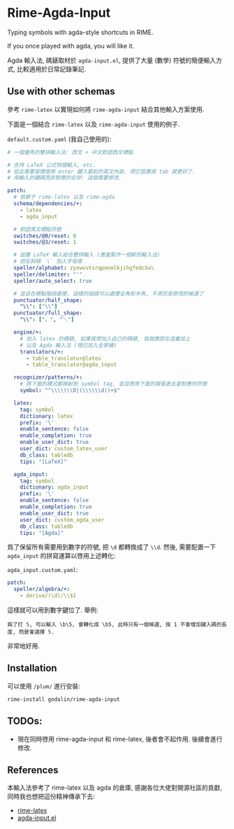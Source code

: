 # Rime-Agda-Input

Typing symbols with agda-style shortcuts in RIME.

If you once played with agda, you will like it.

Agda 輸入法, 碼錶取材於 `agda-input.el`,
提供了大量 (數學) 符號的簡便輸入方式, 比較適用於日常記錄筆記.

## Use with other schemas

參考 `rime-latex` 以實現如何將 `rime-agda-input` 結合其他輸入方案使用.

下面是一個結合 `rime-latex` 以及 `rime-agda-input` 使用的例子.

`default.custom.yaml` (我自己使用的):

```yaml
# 一個優秀的雙拼輸入法: 西文 + 中文默認西文標點

# 支持 LaTeX 公式快捷輸入, etc.
# 從此需要習慣使用 enter 鍵入當前的英文內容. 把它設置成 tab 就更好了.
# 用輸入的鍵碼而非對應的全拼: 這個需要修改.

patch:
  # 依赖于 rime-latex 以及 rime-agda
  schema/dependencies/+:
    - latex
    - agda_input

  # 默認英文標點符號
  switches/@0/reset: 0
  switches/@3/reset: 1

  # 設置 LaTeX 輸入結合雙拼輸入 (應當製作一個新的輸入法)
  # 把反斜槓 `\` 加入字母表
  speller/alphabet: zyxwvutsrqponmlkjihgfedcba\
  speller/delimiter: "'"
  speller/auto_select: true

  # 並且在標點階段處理, 這樣的話就可以處理全角和半角, 不用忍受奇怪的候選了
  punctuator/half_shape:
    "\\": ["\\"]
  punctuator/full_shape:
    "\\": ["、", "＼"]

  engine/+:
    # 加入 latex 的碼錶, 如果我想加入自己的碼錶, 我就應該在這裏加上
    # 以及 Agda 輸入法 (現已加入全家桶)
    translators/+:
      - table_translator@latex
      - table_translator@agda_input

  recognizer/patterns/+:
    # 將下面的模式都映射到 symbol tag, 並且啓用下面的兩張表去查對應的符號
    symbol: "^\\\\(\\D|(\\\\\\d))+$"

  latex:
    tag: symbol
    dictionary: latex
    prefix: '\'
    enable_sentence: false
    enable_completion: true
    enable_user_dict: true
    user_dict: custom_latex_user
    db_class: tabledb
    tips: "[LaTeX]"

  agda_input:
    tag: symbol
    dictionary: agda_input
    prefix: '\'
    enable_sentence: false
    enable_completion: true
    enable_user_dict: true
    user_dict: custom_agda_user
    db_class: tabledb
    tips: "[Agda]"
```

爲了保留所有需要用到數字的符號, 把 `\d` 都轉換成了 `\\d`.
然後, 需要配置一下 `agda_input` 的拼寫運算以啓用上述轉化:

`agda_input.custom.yaml`:

```yaml
patch:
  speller/algebra/+:
    - derive/(\d)/\\$1
```

這樣就可以用到數字鍵位了. 舉例:

```
爲了打 𝟝, 可以輸入 \b\5, 會轉化成 \b5, 此時只有一個候選, 按 1 不會增加鍵入碼的長度, 而是會選擇 𝟝.
```

非常地好用.

## Installation

可以使用 `/plum/` 進行安裝:

```bash
rime-install godalin/rime-agda-input
```

## TODOs:

- 現在同時啓用 rime-agda-input 和 rime-latex, 後者會不起作用.
後續會進行修改.

## References

本輸入法參考了 rime-latex 以及 agda 的倉庫,
感謝各位大佬對開源社區的貢獻, 同時我也想把這份精神傳承下去:

- [rime-latex](https://github.com/shenlebantongying/rime_latex)
- [agda-input.el](https://github.com/agda/agda/blob/master/src/data/emacs-mode/agda-input.el)